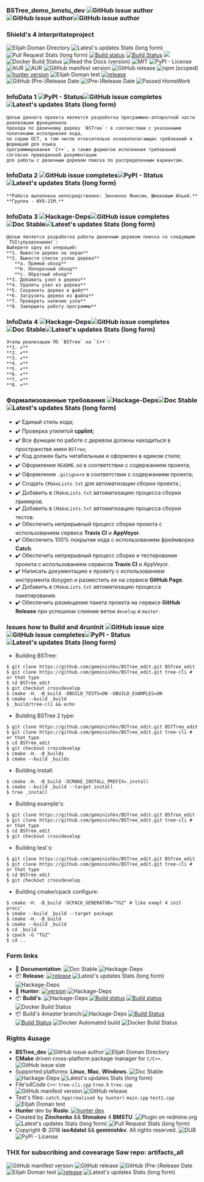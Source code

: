 ### BSTree_demo_bmstu_dev ![GitHub issue author](https://img.shields.io/badge/RelaseAuthor-Elijah%20Doman(Shmakov)-green%20.svg)![GitHub issue author](https://img.shields.io/badge/developer-geminishkv__dev-green.svg)![GitHub issue author](https://img.shields.io/badge/Co--Develop-Yanis%20Zinchenko%20(iso4datel)-green.svg)


### Shield's 4 interpritateproject

![Elijah Doman Directory](https://img.shields.io/badge/Elijah%20Doman%2FShmakov%20Directory-liquid%20true-green.svg) 
![Latest's updates Stats (long form)](https://img.shields.io/badge/latest%20push%204init%20crossdev-6%2C%20June-green.svg)
![Pull Request Stats (long form)](https://img.shields.io/badge/pull%20regues%20issue-latest%2031%2C%20May-green.svg)
[![Build status](https://ci.appveyor.com/api/projects/status/cr2xwpwe3iiafbwg?svg=true)](https://ci.appveyor.com/project/geminishkv/bstree-edit)
[![Build Status](https://travis-ci.org/geminishkv/BSTree_edit.svg?branch=crossdevelop)](https://travis-ci.org/geminishkv/BSTree_edit) <a href="https://geminishkv.github.io/BSTree_edit/"><img src="https://codedocs.xyz/doxygen/doxygen.svg"/></a>
![Docker Build Status](https://img.shields.io/docker/build/jrottenberg/ffmpeg.svg)
![Read the Docs (version)](https://img.shields.io/readthedocs/pip/stable.svg)
![MIT](https://img.shields.io/badge/license-MIT-blue.svg)
![PyPI - License](https://img.shields.io/pypi/l/Django.svg)
![AUR](https://img.shields.io/aur/license/yaourt.svg)
![AUR](https://img.shields.io/aur/license/travis.svg)
![GitHub manifest version](https://img.shields.io/badge/manifest-7.9.4.5.v1-blue.svg)
![GitHub release](https://img.shields.io/badge/release-7.9.4.5-blue.svg)
![npm (scoped)](https://img.shields.io/badge/npm-passed-green.svg)
[![hunter version](https://img.shields.io/badge/hunter-v0.19.137.1-blue.svg)](https://github.com/ruslo/hunter/tree/v0.19.137.1)
![Elijah Doman test](https://img.shields.io/badge/passed%20tests-15%2F15-green.svg)
[![release](https://img.shields.io/badge/releases-latest-green.svg)](https://github.com/geminishkv/BSTree_edit/releases)
![GitHub (Pre-)Release Date](https://img.shields.io/badge/Rlease%20Date-May-blue.svg)
![(Pre-)Release Date](https://img.shields.io/badge/Match%20date%204init-June-blue.svg)
![Passed HomeWork](https://img.shields.io/badge/HomeWork4BMSTU__by__geminishkv__dev-passed-green.svg)

### InfoData 1 ![PyPI - Status](https://img.shields.io/badge/status-stable-green.svg)![GitHub issue completes](https://img.shields.io/badge/Complete-100%25-green.svg)![Latest's updates Stats (long form)](https://img.shields.io/badge/latest%20push%204init%20crossdev-6%2C%20June-green.svg)
```
Целью данного проекта является разработка программно-аппаратной части реализации функционала 
прохода по двоичному дереву `BSTree`: в соотвествии с указанными политиками исполднения кода, 
по серии ОСТ, в том числе относительно основополагающих требований и формаций для языка
программирования `С++`, а также форматов исполнения требований согласно приведенной документации
для работы с двоичным деревом поиска по распределенным вариантам. 
```

### InfoData 2 ![GitHub issue completes](https://img.shields.io/badge/Complete-100%25-green.svg)![PyPI - Status](https://img.shields.io/badge/status-stable-green.svg)![Latest's updates Stats (long form)](https://img.shields.io/badge/latest%20push%204init%20crossdev-6%2C%20June-green.svg)
```
**Работа выполнена непосредственно: Зинченко Янисом, Шмаковым Ильей.** 
**Группа - ИУ8-21М.**
```

### InfoData 3 ![Hackage-Deps](https://img.shields.io/badge/dependencies-up%20--to--date-green.svg)![GitHub issue completes](https://img.shields.io/badge/Complete-100%25-green.svg)![Doc Stable](https://img.shields.io/badge/documentation-stable%20up-green.svg)![Latest's updates Stats (long form)](https://img.shields.io/badge/latest%20push%204init%20crossdev-6%2C%20June-green.svg)
```
Целью является разработка работы двоичным деревом поиска со следующим `TUI(управлением)`:
Выберите одну из операций:
**1. Вывести дерево на экран**
**2. Вывести список узлов дерева**
   **a. Прямой обход**
   **b. Поперечный обход**
   **c. Обратный обход**
**3. Добавить узел в дерево**
**4. Удалить узел из дерева**
**5. Сохранить дерево в файл**
**6. Загрузить дерево из файла**
**7. Проверить наличие узла**
**8. Завершить работу программы**
```

### InfoData 4 ![Hackage-Deps](https://img.shields.io/badge/dependencies-up%20--to--date-green.svg)![GitHub issue completes](https://img.shields.io/badge/Complete-100%25-green.svg)![Doc Stable](https://img.shields.io/badge/documentation-stable%20up-green.svg)![Latest's updates Stats (long form)](https://img.shields.io/badge/latest%20push%204init%20crossdev-6%2C%20June-green.svg)
```
Этапы реализации ПО `BSTree` на `С++`: 
**1. ✔️**
**2. ✔️**
**3. ✔️**
**4. ✔️**
**5. ✔️**
**6. ✔️**
**7. ✔️**
**8. ✔️**
```


### Формализованные требования ![Hackage-Deps](https://img.shields.io/badge/dependencies-up%20--to--date-green.svg)![Doc Stable](https://img.shields.io/badge/documentation-stable%20up-green.svg)![Latest's updates Stats (long form)](https://img.shields.io/badge/latest%20push%204init%20crossdev-6%2C%20June-green.svg)
- ✔️ Единый стиль кода;
- ✔️ Проверка утилитой **cpplint**;
- ✔️ Все функции по работе с деревом должны находиться в пространстве имен `BSTree`;
- ✔️ Код должен быть читабельным и оформлен в едином стиле;
- ✔️ Оформление `README.md` в соответствии с содержанием проекта;
- ✔️ Оформление `.gitignore` в соответствии с содержанием проекта;
- ✔️ Создать `CMakeLists.txt` для автоматизации сборки проекта.;
- ✔️ Добавить в `CMakeLists.txt` автоматизацию процесса сборки примеров.
- ✔️ Добавить в `CMakeLists.txt` автоматизацию процесса сборки тестов.
- ✔️ Обеспечить непрерывный процесс сборки проекта с использованием сервиса **Travis CI** и **AppVeyor**.
- ✔️ Обеспечить 100% покрытие кода с использованием фреймворка **Catch**.
- ✔️ Обеспечить непрерывный процесс сборки и тестирование проекта с использованием сервисов **Travis CI** 
и AppVeyor.
- ✔️ Написать документацию к проекту с использованием инструмента doxygen и разместить 
ее на сервисе **GitHub Page**.
- ✔️ Добавить в `CMakeLists.txt` автоматизацию процесса пакетирования.
- ✔️ Обеспечить размещение пакета проекта на сервисе **GitHub Release** при успешном слияние
ветки `develop` и `master`.


### Issues how to Build and 4runInit  ![GitHub issue size](https://img.shields.io/badge/Code%20Size-120%20MB-brightgreen.svg)![GitHub issue completes](https://img.shields.io/badge/Complete-100%25-green.svg)![PyPI - Status](https://img.shields.io/badge/status-stable-green.svg)![Latest's updates Stats (long form)](https://img.shields.io/badge/latest%20push%204init%20crossdev-6%2C%20June-green.svg)

* Building BSTree:
```ShellSession
$ git clone https://github.com/geminishkv/BSTree_edit.git BSTree_edit
$ git clone https://github.com/geminishkv/BSTree_edit.git tree-cli # or that type
$ cd BSTree_edit
$ git checkout crossdevelop
$ cmake -H. -B_build -DBUILD_TESTS=ON -DBUILD_EXAMPLES=ON
$ cmake --build _build
$ _build/tree-cli && echo
```

* Building BSTree 2 type:
```ShellSession
$ git clone https://github.com/geminishkv/BSTree_edit.git BSTTree_edit
$ git clone https://github.com/geminishkv/BSTree_edit.git tree-cli # or that type
$ cd BSTree_edit
$ git checkout crossdevelop
$ cmake -H. -B_builds
$ cmake --build _builds
```

* Building install:
```
$ cmake -H. -B_build -DCMAKE_INSTALL_PREFIX=_install
$ cmake --build _build --target install
$ tree _install
```

* Building example's:
```ShellSession
$ git clone https://github.com/geminishkv/BSTree_edit.git BSTree_edit
$ git clone https://github.com/geminishkv/BSTree_edit.git tree-cli # or that type
$ cd BSTree_edit
$ git checkout crossdevelop
```

* Building test`s:
```ShellSession
$ git clone https://github.com/geminishkv/BSTree_edit.git BSTree_edit
$ git clone https://github.com/geminishkv/BSTree_edit.git tree-cli # or that type
$ cd BSTree_edit
$ git checkout crossdevelop
```

* Building cmake/cpack configure:
```ShellSession
$ cmake -H. -B_build -DCPACK_GENERATOR="TGZ" # like exmpl 4 init procc'
$ cmake --build _build --target package
$ cmake -H. -B_build
$ cmake --build _build
$ cd _build
$ cpack -G "TGZ"
$ cd ..
```

### Form links 
* 📘 **Documentation**: ![Doc Stable](https://img.shields.io/badge/documentation-stable%20up-green.svg) ![Hackage-Deps](https://img.shields.io/badge/dependencies-up%20--to--date-green.svg)
* 📦 **Release**: [![release](https://img.shields.io/badge/releases-latest-green.svg)](https://github.com/geminishkv/BSTree_edit/releases) ![Latest's updates Stats (long form)](https://img.shields.io/badge/latest%20push%204init%20crossdev-6%2C%20June-green.svg) ![Hackage-Deps](https://img.shields.io/badge/dependencies-up%20--to--date-green.svg)
* 📘 **Hunter**:  [![version](https://img.shields.io/badge/hunter-v0.19.79-blue.svg)](https://github.com/ruslo/hunter/tree/v0.19.79) ![Hackage-Deps](https://img.shields.io/badge/dependencies-up%20--to--date-green.svg)
* 📦 **Build's**:  ![Hackage-Deps](https://img.shields.io/badge/dependencies-up%20--to--date-green.svg)
[![Build status](https://ci.appveyor.com/api/projects/status/cr2xwpwe3iiafbwg?svg=true)](https://ci.appveyor.com/project/geminishkv/bstree-edit)
[![Build status](https://ci.appveyor.com/api/projects/status/cr2xwpwe3iiafbwg?svg=true)](https://ci.appveyor.com/project/geminishkv/bstree-edit)
![Docker Build Status](https://img.shields.io/docker/build/jrottenberg/ffmpeg.svg)
* 📦 Build's 4master branch:![Hackage-Deps](https://img.shields.io/badge/dependencies-up%20--to--date-green.svg)
[![Build Status](https://travis-ci.org/geminishkv/BSTree_edit.svg?branch=crossdevelop)](https://travis-ci.org/geminishkv/BSTree_edit) [![Build Status](https://travis-ci.org/geminishkv/BSTree_edit.svg?branch=master)](https://travis-ci.org/geminishkv/BSTree_edit) 
![Docker Automated build](https://img.shields.io/docker/automated/jrottenberg/ffmpeg.svg)
![Docker Build Status](https://img.shields.io/docker/build/jrottenberg/ffmpeg.svg)

### Rights 4usage
* **BSTree_dev** ![GitHub issue author](https://img.shields.io/badge/RelaseAuthor-Elijah%20Doman(Shmakov)-green%20.svg) ![Elijah Doman Directory](https://img.shields.io/badge/Elijah%20Doman%2FShmakov%20Directory-liquid%20true-green.svg)
* **CMake** driven cross-platform package manager for `C/C++`.![GitHub issue size](https://img.shields.io/badge/Code%20Size-120%20MB-brightgreen.svg)
* Supported platforms: **Linux**, **Mac**, **Windows**. ![Doc Stable](https://img.shields.io/badge/documentation-stable%20up-green.svg)![Hackage-Deps](https://img.shields.io/badge/dependencies-up%20--to--date-green.svg) ![Latest's updates Stats (long form)](https://img.shields.io/badge/latest%20push%204init%20crossdev-6%2C%20June-green.svg)
* File's4Code `C++`: `tree-cli.cpp` `tree.h` `tree.cpp`![GitHub manifest version](https://img.shields.io/badge/manifest-7.9.4.5.v1-blue.svg) ![GitHub release](https://img.shields.io/badge/release-7.9.4.5-blue.svg)
* Test's files: `catch.hpp(realised by hunter)` `main.cpp` `test1.cpp` ![Elijah Doman test](https://img.shields.io/badge/passed%20tests-15%2F15-green.svg)
* **Hunter** dev by **Ruslo**: [![hunter dev](https://img.shields.io/badge/Hunter%20develoer-ruslo-blue.svg)](https://github.com/ruslo/hunter)
* Created by **Zinchenko** && **Shmakov** 4 **BMSTU**. ![Plugin on redmine.org](https://img.shields.io/redmine/plugin/rating/redmine_xlsx_format_issue_exporter.svg)![Latest's updates Stats (long form)](https://img.shields.io/badge/latest%20push%204init%20crossdev-6%2C%20June-green.svg) ![Pull Request Stats (long form)](https://img.shields.io/badge/pull%20regues%20issue-latest%2031%2C%20May-green.svg)
* Copyright © 2018 **iso4datel** && **geminishkv**. All rights reserved. ![DUB](https://img.shields.io/dub/l/vibe-d.svg)![PyPI - License](https://img.shields.io/pypi/l/Django.svg)
 
### THX for subscribing and covearage Saw repo: artifacts_all 
![GitHub manifest version](https://img.shields.io/badge/manifest-7.9.4.5.v1-blue.svg) 
![GitHub release](https://img.shields.io/badge/release-7.9.4.5-blue.svg)
![GitHub (Pre-)Release Date](https://img.shields.io/badge/Rlease%20Date-May-blue.svg)
![Elijah Doman test](https://img.shields.io/badge/passed%20tests-15%2F15-green.svg)
[![release](https://img.shields.io/badge/releases-latest-green.svg)](https://github.com/geminishkv/BSTree_edit/releases)
![Latest's updates Stats (long form)](https://img.shields.io/badge/latest%20push%204init%20crossdev-6%2C%20June-green.svg)
